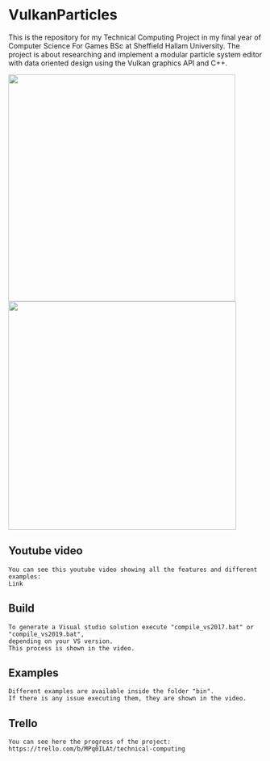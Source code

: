 # VulkanParticles

This is the repository for my Technical Computing Project in my final year of Computer Science For Games BSc at Sheffield Hallam University.
The project is about researching and implement a modular particle system editor with data oriented design using the Vulkan graphics API and C++.

<img src="https://trello-attachments.s3.amazonaws.com/60782f49d18f250f6f1a0ef2/794x622/99ea463560ff1ecc1e7f95e2890f5643/image.png" width="450"><img src="https://trello-attachments.s3.amazonaws.com/60782ff5ebe907420a8f59d4/798x622/53a51ea6406982dd877cfcd137931642/image.png" width="452">

## Youtube video
	You can see this youtube video showing all the features and different examples:
	Link

## Build
	To generate a Visual studio solution execute "compile_vs2017.bat" or "compile_vs2019.bat", 	 
	depending on your VS version.
	This process is shown in the video.
	
## Examples
	Different examples are available inside the folder "bin".  
	If there is any issue executing them, they are shown in the video.
	
## Trello
	You can see here the progress of the project: 
	https://trello.com/b/MPq0ILAt/technical-computing
